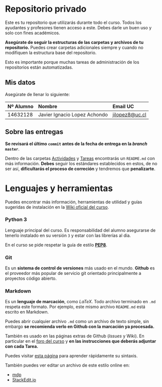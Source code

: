 # Repositorio privado

Este es tu repositorio que utilizarás durante todo el curso. Todos los ayudantes y profesores tienen acceso a este. Debes darle un buen uso y solo con fines académicos.

**Asegúrate de seguir la estructuras de las carpetas y archivos de tu repositorio.** Puedes crear carpetas adicionales siempre y cuando no modifiquen la estructura base del repositorio.

Esto es importante porque muchas tareas de administración de los repositorios están automatizadas.


## Mis datos

Asegúrate de llenar lo siguiente:

| Nº Alumno    | Nombre              | Email UC      |
|:-------------|:--------------------|:--------------|
| 14632128     | Javier Ignacio Lopez Achondo| jilopez8@uc.cl|


## Sobre las entregas

**Se revisará el último `commit` antes de la fecha de entrega en la *branch* `master`**.

Dentro de las carpetas [Actividades](Actividades) y [Tareas](Tareas) encontrarás un `README.md` con más información. **Debes** seguir los estándares establecidos en estos, de no ser así, **dificultarás el proceso de correción** y tendremos que **penalizarte**.


# Lenguajes y herramientas

Puedes encontrar más información, herramientas de utilidad y guías sugeridas de instalación en la [Wiki oficial del curso](https://github.com/IIC2233-2015-2/syllabus/wiki).

### Python 3

Lenguaje principal del curso. Es responsabilidad del alumno asegurarse de tenerlo instalado en su versión `3` y estar con las librerías al dia.

En el curso se pide respetar la guía de estilo **[PEP8](https://www.python.org/dev/peps/pep-0008/)**.

### Git

Es un **sistema de control de versiones** más usado en el mundo. **Github** es el proveedor más popular de servicio git orientado principalmente a proyectos código abierto.

### Markdown

Es un **lenguaje de marcación**, como *LaTeX*. Todo archivo terminado en `.md` respeta este formato. Por ejemplo, este mismo archivo `README.md` está escrito en Markdown.

Puedes abrir cualquier archivo `.md` como un archivo de texto simple, sin embargo **se recomienda verlo en Github con la marcación ya procesada.**

También es usado en las páginas extras de Github (*Issues* y Wiki). En particular en el [foro del curso](https://github.com/IIC2233-2015-2/syllabus/issues) y **en las instrucciones que deberás adjuntar con cada Tarea.**

Puedes visitar [esta página](https://github.com/adam-p/markdown-here/wiki/Markdown-Cheatsheet) para aprender rápidamente su sintaxis.

También puedes ver editar un archivo de este estilo online en:
* [mdp](http://mdp.tylingsoft.com/)
* [StackEdit.io](https://stackedit.io/editor)
